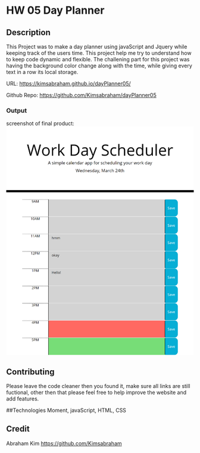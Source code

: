 # HW 05 Day Planner

## Description

This Project was to make a day planner using javaScript and Jquery while keeping track of the users time. This project help me try to understand how to keep code dynamic and flexible. The challening part for this project was having the background color change along with the time, while giving every text in a row its local storage.

URL: https://kimsabraham.github.io/dayPlanner05/

Github Repo: https://github.com/Kimsabraham/dayPlanner05

### Output

screenshot of final product:
<img src = "Assets\kimsabraham.github.io_dayPlanner05_.png">

## Contributing

Please leave the code cleaner then you found it, make sure all links are still fuctional, other then that please feel free to help improve the website and add features.


##Technologies
Moment, javaScript, HTML, CSS

## Credit

Abraham Kim
https://github.com/Kimsabraham
